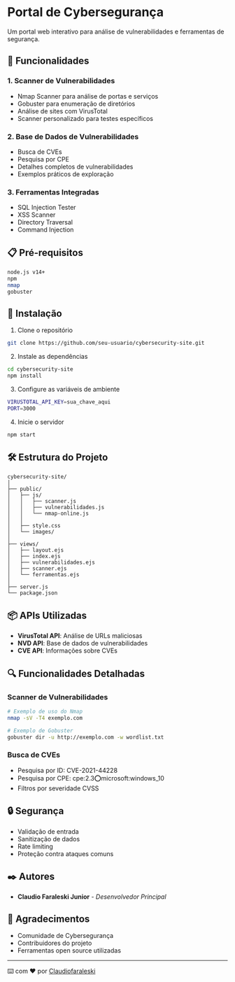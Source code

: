 # Portal de Cybersegurança

Um portal web interativo para análise de vulnerabilidades e ferramentas de segurança.

## 🚀 Funcionalidades

### 1. Scanner de Vulnerabilidades
- Nmap Scanner para análise de portas e serviços
- Gobuster para enumeração de diretórios
- Análise de sites com VirusTotal
- Scanner personalizado para testes específicos

### 2. Base de Dados de Vulnerabilidades
- Busca de CVEs
- Pesquisa por CPE
- Detalhes completos de vulnerabilidades
- Exemplos práticos de exploração

### 3. Ferramentas Integradas
- SQL Injection Tester
- XSS Scanner
- Directory Traversal
- Command Injection

## 📋 Pré-requisitos

```bash
node.js v14+
npm
nmap
gobuster
```

## 🔧 Instalação

1. Clone o repositório
```bash
git clone https://github.com/seu-usuario/cybersecurity-site.git
```

2. Instale as dependências
```bash
cd cybersecurity-site
npm install
```

3. Configure as variáveis de ambiente
```bash
VIRUSTOTAL_API_KEY=sua_chave_aqui
PORT=3000
```

4. Inicie o servidor
```bash
npm start
```

## 🛠️ Estrutura do Projeto

```
cybersecurity-site/
│
├── public/
│   ├── js/
│   │   ├── scanner.js
│   │   ├── vulnerabilidades.js
│   │   └── nmap-online.js
│   │
│   ├── style.css
│   └── images/
│
├── views/
│   ├── layout.ejs
│   ├── index.ejs
│   ├── vulnerabilidades.ejs
│   ├── scanner.ejs
│   └── ferramentas.ejs
│
├── server.js
└── package.json
```

## 📦 APIs Utilizadas

- **VirusTotal API**: Análise de URLs maliciosas
- **NVD API**: Base de dados de vulnerabilidades
- **CVE API**: Informações sobre CVEs

## 🔍 Funcionalidades Detalhadas

### Scanner de Vulnerabilidades
```bash
# Exemplo de uso do Nmap
nmap -sV -T4 exemplo.com

# Exemplo de Gobuster
gobuster dir -u http://exemplo.com -w wordlist.txt
```

### Busca de CVEs
- Pesquisa por ID: CVE-2021-44228
- Pesquisa por CPE: cpe:2.3:o:microsoft:windows_10
- Filtros por severidade CVSS

## 🔒 Segurança

- Validação de entrada
- Sanitização de dados
- Rate limiting
- Proteção contra ataques comuns



## ✒️ Autores

* **Claudio Faraleski Junior** - *Desenvolvedor Principal*

## 🎁 Agradecimentos

* Comunidade de Cybersegurança
* Contribuidores do projeto
* Ferramentas open source utilizadas

---
⌨️ com ❤️ por [Claudiofaraleski](https://github.com/claudiofaraleski)
